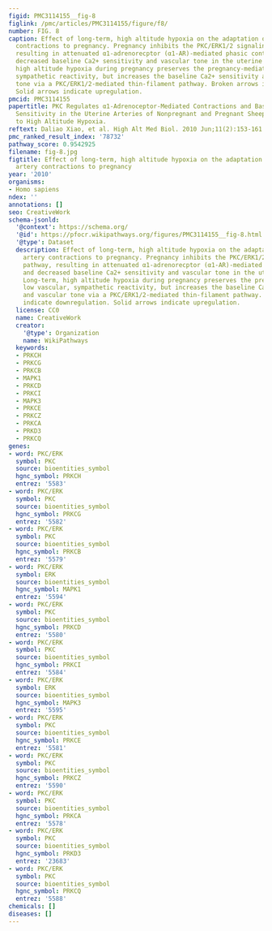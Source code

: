 ```yaml
---
figid: PMC3114155__fig-8
figlink: /pmc/articles/PMC3114155/figure/f8/
number: FIG. 8
caption: Effect of long-term, high altitude hypoxia on the adaptation of uterine artery
  contractions to pregnancy. Pregnancy inhibits the PKC/ERK1/2 signaling pathway,
  resulting in attenuated α1-adrenorecptor (α1-AR)-mediated phasic contractions and
  decreased baseline Ca2+ sensitivity and vascular tone in the uterine arteries. Long-term,
  high altitude hypoxia during pregnancy preserves the pregnancy-mediated, low vascular,
  sympathetic reactivity, but increases the baseline Ca2+ sensitivity and vascular
  tone via a PKC/ERK1/2-mediated thin-filament pathway. Broken arrows indicate downregulation.
  Solid arrows indicate upregulation.
pmcid: PMC3114155
papertitle: PKC Regulates α1-Adrenoceptor-Mediated Contractions and Baseline Ca2+
  Sensitivity in the Uterine Arteries of Nonpregnant and Pregnant Sheep Acclimatized
  to High Altitude Hypoxia.
reftext: Daliao Xiao, et al. High Alt Med Biol. 2010 Jun;11(2):153-161.
pmc_ranked_result_index: '78732'
pathway_score: 0.9542925
filename: fig-8.jpg
figtitle: Effect of long-term, high altitude hypoxia on the adaptation of uterine
  artery contractions to pregnancy
year: '2010'
organisms:
- Homo sapiens
ndex: ''
annotations: []
seo: CreativeWork
schema-jsonld:
  '@context': https://schema.org/
  '@id': https://pfocr.wikipathways.org/figures/PMC3114155__fig-8.html
  '@type': Dataset
  description: Effect of long-term, high altitude hypoxia on the adaptation of uterine
    artery contractions to pregnancy. Pregnancy inhibits the PKC/ERK1/2 signaling
    pathway, resulting in attenuated α1-adrenorecptor (α1-AR)-mediated phasic contractions
    and decreased baseline Ca2+ sensitivity and vascular tone in the uterine arteries.
    Long-term, high altitude hypoxia during pregnancy preserves the pregnancy-mediated,
    low vascular, sympathetic reactivity, but increases the baseline Ca2+ sensitivity
    and vascular tone via a PKC/ERK1/2-mediated thin-filament pathway. Broken arrows
    indicate downregulation. Solid arrows indicate upregulation.
  license: CC0
  name: CreativeWork
  creator:
    '@type': Organization
    name: WikiPathways
  keywords:
  - PRKCH
  - PRKCG
  - PRKCB
  - MAPK1
  - PRKCD
  - PRKCI
  - MAPK3
  - PRKCE
  - PRKCZ
  - PRKCA
  - PRKD3
  - PRKCQ
genes:
- word: PKC/ERK
  symbol: PKC
  source: bioentities_symbol
  hgnc_symbol: PRKCH
  entrez: '5583'
- word: PKC/ERK
  symbol: PKC
  source: bioentities_symbol
  hgnc_symbol: PRKCG
  entrez: '5582'
- word: PKC/ERK
  symbol: PKC
  source: bioentities_symbol
  hgnc_symbol: PRKCB
  entrez: '5579'
- word: PKC/ERK
  symbol: ERK
  source: bioentities_symbol
  hgnc_symbol: MAPK1
  entrez: '5594'
- word: PKC/ERK
  symbol: PKC
  source: bioentities_symbol
  hgnc_symbol: PRKCD
  entrez: '5580'
- word: PKC/ERK
  symbol: PKC
  source: bioentities_symbol
  hgnc_symbol: PRKCI
  entrez: '5584'
- word: PKC/ERK
  symbol: ERK
  source: bioentities_symbol
  hgnc_symbol: MAPK3
  entrez: '5595'
- word: PKC/ERK
  symbol: PKC
  source: bioentities_symbol
  hgnc_symbol: PRKCE
  entrez: '5581'
- word: PKC/ERK
  symbol: PKC
  source: bioentities_symbol
  hgnc_symbol: PRKCZ
  entrez: '5590'
- word: PKC/ERK
  symbol: PKC
  source: bioentities_symbol
  hgnc_symbol: PRKCA
  entrez: '5578'
- word: PKC/ERK
  symbol: PKC
  source: bioentities_symbol
  hgnc_symbol: PRKD3
  entrez: '23683'
- word: PKC/ERK
  symbol: PKC
  source: bioentities_symbol
  hgnc_symbol: PRKCQ
  entrez: '5588'
chemicals: []
diseases: []
---
```

